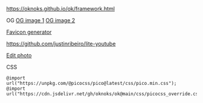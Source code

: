 https://oknoks.github.io/ok/framework.html

OG
[OG image 1](https://tinyurl.com/2y2ctbp4)
[OG image 2](https://tinyurl.com/yt3dmy36)


[Favicon generator](https://tinyurl.com/favicon-img)


https://github.com/justinribeiro/lite-youtube

[Edit photo](https://oknoks.github.io/ok/bin/edit-photo.html)

CSS
```
@import url("https://unpkg.com/@picocss/pico@latest/css/pico.min.css");
@import url("https://cdn.jsdelivr.net/gh/oknoks/ok@main/css/picocss_override.css");

```
